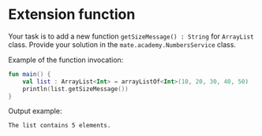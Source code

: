 # Extension function

Your task is to add a new function `getSizeMessage() : String` for `ArrayList` class. 
Provide your solution in the `mate.academy.NumbersService` class.

Example of the function invocation:
```kotlin
fun main() {
    val list : ArrayList<Int> = arrayListOf<Int>(10, 20, 30, 40, 50)
    println(list.getSizeMessage())
}
```

Output example:
```
The list contains 5 elements.
```
